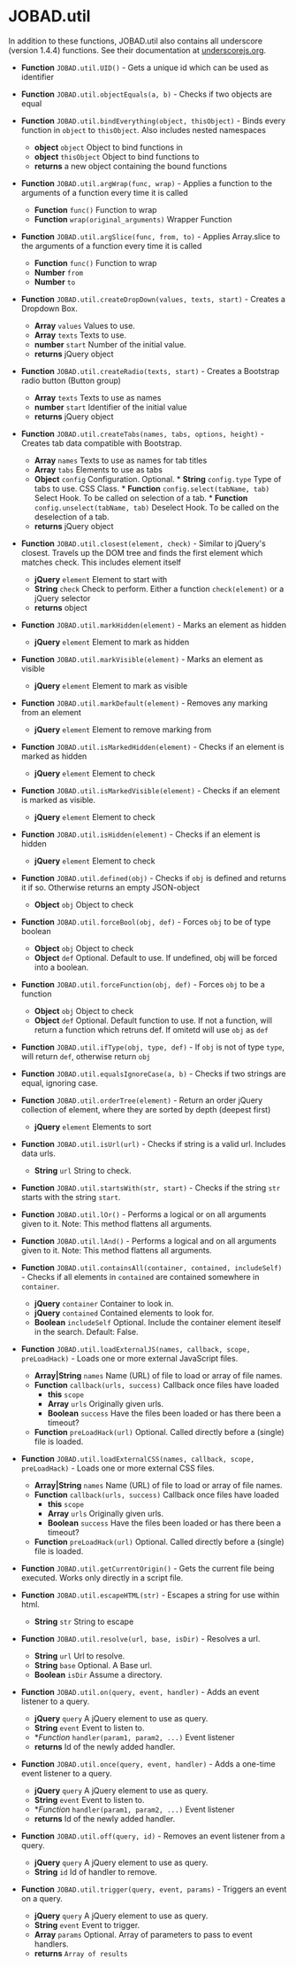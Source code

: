 # JOBAD.util

In addition to these functions, JOBAD.util also contains all underscore (version 1.4.4) functions. See their documentation at [underscorejs.org](http://underscorejs.org/). 

* **Function** `JOBAD.util.UID()` - Gets a unique id which can be used as identifier
* **Function** `JOBAD.util.objectEquals(a, b)` - Checks if two objects are equal
* **Function** `JOBAD.util.bindEverything(object, thisObject)` - Binds every function in `object` to `thisObject`. Also includes nested namespaces
	* **object** `object` Object to bind functions in
	* **object** `thisObject` Object to bind functions to
	* **returns** a new object containing the bound functions
* **Function** `JOBAD.util.argWrap(func, wrap)` - Applies a function to the arguments of a function every time it is called
	* **Function** `func()` Function to wrap
	* **Function** `wrap(original_arguments)` Wrapper Function
* **Function** `JOBAD.util.argSlice(func, from, to)` - Applies Array.slice to the arguments of a function every time it is called
	* **Function** `func()` Function to wrap
	* **Number** `from` 
	* **Number** `to`
* **Function** `JOBAD.util.createDropDown(values, texts, start)` - Creates a Dropdown Box.  
	* **Array** `values` Values to use. 
	* **Array** `texts` Texts to use. 
	* **number** `start` Number of the initial value. 
	* **returns** jQuery object
* **Function** `JOBAD.util.createRadio(texts, start)` - Creates a Bootstrap radio button (Button group)
	* **Array** `texts` Texts to use as names
	* **number** `start` Identifier of the initial value
	* **returns** jQuery object
* **Function** `JOBAD.util.createTabs(names, tabs, options, height)` - Creates tab data compatible with Bootstrap. 
	* **Array** `names` Texts to use as names for tab titles
	* **Array** `tabs` Elements to use as tabs
	* **Object** `config` Configuration. Optional. 
			* **String** `config.type` Type of tabs to use. CSS Class. 
			* **Function** `config.select(tabName, tab)` Select Hook. To be called on selection of a tab. 
			* **Function** `config.unselect(tabName, tab)` Deselect Hook. To be called on the deselection of a tab. 
	* **returns** jQuery object
* **Function** `JOBAD.util.closest(element, check)` - Similar to jQuery's closest. Travels up the DOM tree and finds the first element which matches check. This includes element itself
	* **jQuery** `element` Element to start with
	* **String** `check` Check to perform. Either a function `check(element)` or a jQuery selector
	* **returns** object
* **Function** `JOBAD.util.markHidden(element)` - Marks an element as hidden
	* **jQuery** `element` Element to mark as hidden
* **Function** `JOBAD.util.markVisible(element)` - Marks an element as visible
	* **jQuery** `element` Element to mark as visible
* **Function** `JOBAD.util.markDefault(element)` - Removes any marking from an element
	* **jQuery** `element` Element to remove marking from
* **Function** `JOBAD.util.isMarkedHidden(element)` - Checks if an element is marked as hidden
	* **jQuery** `element` Element to check
* **Function** `JOBAD.util.isMarkedVisible(element)` - Checks if an element is marked as visible. 
	* **jQuery** `element` Element to check
* **Function** `JOBAD.util.isHidden(element)` - Checks if an element is hidden
	* **jQuery** `element` Element to check
* **Function** `JOBAD.util.defined(obj)` - Checks if `obj` is defined and returns it if so. Otherwise returns an empty JSON-object
	* **Object** `obj` Object to check
* **Function** `JOBAD.util.forceBool(obj, def)` - Forces `obj` to be of type boolean
	* **Object** `obj` Object to check
	* **Object** `def` Optional. Default to use. If undefined, obj will be forced into a boolean. 
* **Function** `JOBAD.util.forceFunction(obj, def)` - Forces `obj` to be a function
	* **Object** `obj` Object to check
	* **Object** `def` Optional. Default function to use. If not a function, will return a function which retruns def. If omitetd will use `obj` as `def`
* **Function** `JOBAD.util.ifType(obj, type, def)` - If `obj` is not of type `type`, will return `def`, otherwise return `obj`
* **Function** `JOBAD.util.equalsIgnoreCase(a, b)` - Checks if two strings are equal, ignoring case. 
* **Function** `JOBAD.util.orderTree(element)` - Return an order jQuery collection of element, where they are sorted by depth (deepest first)
	* **jQuery** `element` Elements to sort
* **Function** `JOBAD.util.isUrl(url)` - Checks if string is a valid url. Includes data urls. 
	* **String** `url` String to check. 
* **Function** `JOBAD.util.startsWith(str, start)` - Checks if the string `str` starts with the string `start`. 
* **Function** `JOBAD.util.lOr()` - Performs a logical or on all arguments given to it. Note: This method flattens all arguments. 
* **Function** `JOBAD.util.lAnd()` - Performs a logical and on all arguments given to it. Note: This method flattens all arguments. 
* **Function** `JOBAD.util.containsAll(container, contained, includeSelf)` - Checks if all elements in `contained` are contained somewhere in `container`. 
	* **jQuery** `container` Container to look in. 
	* **jQuery** `contained` Contained elements to look for. 
	* **Boolean** `includeSelf` Optional. Include the container element iteself in the search. Default: False. 
* **Function** `JOBAD.util.loadExternalJS(names, callback, scope, preLoadHack)` - Loads one or more external JavaScript files. 
	*  **Array|String** `names` Name (URL) of file to load or array of file names. 
	* **Function** `callback(urls, success)` Callback once files have loaded
		* **this** `scope`
		* **Array** `urls` Originally given urls. 
		* **Boolean** `success` Have the files been loaded or has there been a timeout?
	* **Function** `preLoadHack(url)` Optional. Called directly before a (single) file is loaded. 
* **Function** `JOBAD.util.loadExternalCSS(names, callback, scope, preLoadHack)` - Loads one or more external CSS files. 
	*  **Array|String** `names` Name (URL) of file to load or array of file names. 
	* **Function** `callback(urls, success)` Callback once files have loaded
		* **this** `scope`
		* **Array** `urls` Originally given urls. 
		* **Boolean** `success` Have the files been loaded or has there been a timeout?
	* **Function** `preLoadHack(url)` Optional. Called directly before a (single) file is loaded. 
* **Function** `JOBAD.util.getCurrentOrigin()` - Gets the current file being executed. Works only directly in a script file. 

* **Function** `JOBAD.util.escapeHTML(str)` - Escapes a string for use within html. 
	* **String** `str` String to escape
* **Function** `JOBAD.util.resolve(url, base, isDir)` - Resolves a url. 
	* **String** `url` Url to resolve. 
	* **String** `base` Optional. A Base url. 
	* **Boolean** `isDir` Assume a directory.  
* **Function** `JOBAD.util.on(query, event, handler)` - Adds an event listener to a query. 
	* **jQuery** `query` A jQuery element to use as query. 
	* **String** `event` Event to listen to. 
	* **Function* `handler(param1, param2, ...)` Event listener
	* **returns** Id of the newly added handler. 
* **Function** `JOBAD.util.once(query, event, handler)` - Adds a one-time  event listener to a query. 
	* **jQuery** `query` A jQuery element to use as query. 
	* **String** `event` Event to listen to. 
	* **Function* `handler(param1, param2, ...)` Event listener
	* **returns** Id of the newly added handler. 

* **Function** `JOBAD.util.off(query, id)` - Removes an event listener from a query. 
	* **jQuery** `query` A jQuery element to use as query. 
	* **String** `id` Id of handler to remove. 
* **Function** `JOBAD.util.trigger(query, event, params)` - Triggers an event on a query. 
	* **jQuery** `query` A jQuery element to use as query. 
	* **String** `event` Event to trigger. 
	* **Array** `params` Optional. Array of parameters to pass to event handlers.
	* **returns** `Array of results`